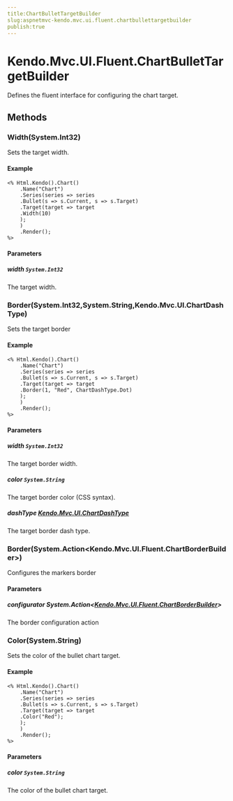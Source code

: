 ```yaml
---
title:ChartBulletTargetBuilder
slug:aspnetmvc-kendo.mvc.ui.fluent.chartbullettargetbuilder
publish:true
---
```


# Kendo.Mvc.UI.Fluent.ChartBulletTargetBuilder
Defines the fluent interface for configuring the chart target.



## Methods

### Width(System.Int32)
Sets the target width.


#### Example

    <% Html.Kendo().Chart()
        .Name("Chart")
        .Series(series => series
        .Bullet(s => s.Current, s => s.Target)
        .Target(target => target
        .Width(10)
        );
        )
        .Render();
    %>
        


#### Parameters

##### width `System.Int32`
The target width.




### Border(System.Int32,System.String,Kendo.Mvc.UI.ChartDashType)
Sets the target border


#### Example

    <% Html.Kendo().Chart()
        .Name("Chart")
        .Series(series => series
        .Bullet(s => s.Current, s => s.Target)
        .Target(target => target
        .Border(1, "Red", ChartDashType.Dot)
        );
        )
        .Render();
    %>
        


#### Parameters

##### width `System.Int32`
The target border width.

##### color `System.String`
The target border color (CSS syntax).

##### dashType [Kendo.Mvc.UI.ChartDashType](/api/wrappers/aspnet-mvc/Kendo.Mvc.UI/ChartDashType)
The target border dash type.




### Border(System.Action\<Kendo.Mvc.UI.Fluent.ChartBorderBuilder>)
Configures the markers border



#### Parameters

##### configurator System.Action<[Kendo.Mvc.UI.Fluent.ChartBorderBuilder](/api/wrappers/aspnet-mvc/Kendo.Mvc.UI.Fluent/ChartBorderBuilder)>
The border configuration action




### Color(System.String)
Sets the color of the bullet chart target.


#### Example

    <% Html.Kendo().Chart()
        .Name("Chart")
        .Series(series => series
        .Bullet(s => s.Current, s => s.Target)
        .Target(target => target
        .Color("Red");
        );
        )
        .Render();
    %>
        


#### Parameters

##### color `System.String`
The color of the bullet chart target.





